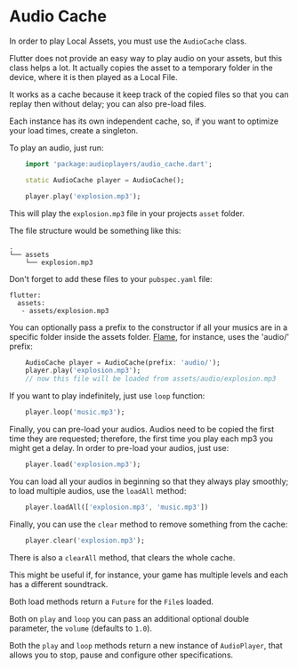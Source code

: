 # Audio Cache

In order to play Local Assets, you must use the `AudioCache` class.

Flutter does not provide an easy way to play audio on your assets, but this class helps a lot. It actually copies the asset to a temporary folder in the device, where it is then played as a Local File.

It works as a cache because it keep track of the copied files so that you can replay then without delay; you can also pre-load files.

Each instance has its own independent cache, so, if you want to optimize your load times, create a singleton.

To play an audio, just run:

```dart
    import 'package:audioplayers/audio_cache.dart';

    static AudioCache player = AudioCache();

    player.play('explosion.mp3');
```

This will play the `explosion.mp3` file in your projects `asset` folder.

The file structure would be something like this:

```
.
└── assets
    └── explosion.mp3
```

Don't forget to add these files to your `pubspec.yaml` file:

```
flutter:
  assets:
   - assets/explosion.mp3
```

You can optionally pass a prefix to the constructor if all your musics are in a specific folder inside the assets folder. [Flame](https://github.com/luanpotter/flame), for instance, uses the 'audio/' prefix:

```dart
    AudioCache player = AudioCache(prefix: 'audio/');
    player.play('explosion.mp3');
    // now this file will be loaded from assets/audio/explosion.mp3
```

If you want to play indefinitely, just use `loop` function:

```dart
    player.loop('music.mp3');
```

Finally, you can pre-load your audios. Audios need to be copied the first time they are requested; therefore, the first time you play each mp3 you might get a delay. In order to pre-load your audios, just use:

```dart
    player.load('explosion.mp3');
```

You can load all your audios in beginning so that they always play smoothly; to load multiple audios, use the `loadAll` method:

```dart
    player.loadAll(['explosion.mp3', 'music.mp3'])
```

Finally, you can use the `clear` method to remove something from the cache:

```dart
    player.clear('explosion.mp3');
```

There is also a `clearAll` method, that clears the whole cache.

This might be useful if, for instance, your game has multiple levels and each has a different soundtrack.

Both load methods return a `Future` for the `File`s loaded.

Both on `play` and `loop` you can pass an additional optional double parameter, the `volume` (defaults to `1.0`).

Both the `play` and `loop` methods return a new instance of `AudioPlayer`, that allows you to stop, pause and configure other specifications.